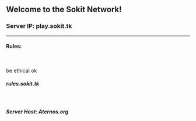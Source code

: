 <h2>Welcome to the Sokit Network!<br><h3>Server IP: play.sokit.tk</h3>
	<hr>
		<h4>Rules:</h4><br><p>be ethical ok</p>
	<h5>rules.sokit.tk</h1>
	<br>
	<h5>Server Host: Aternos.org
	
